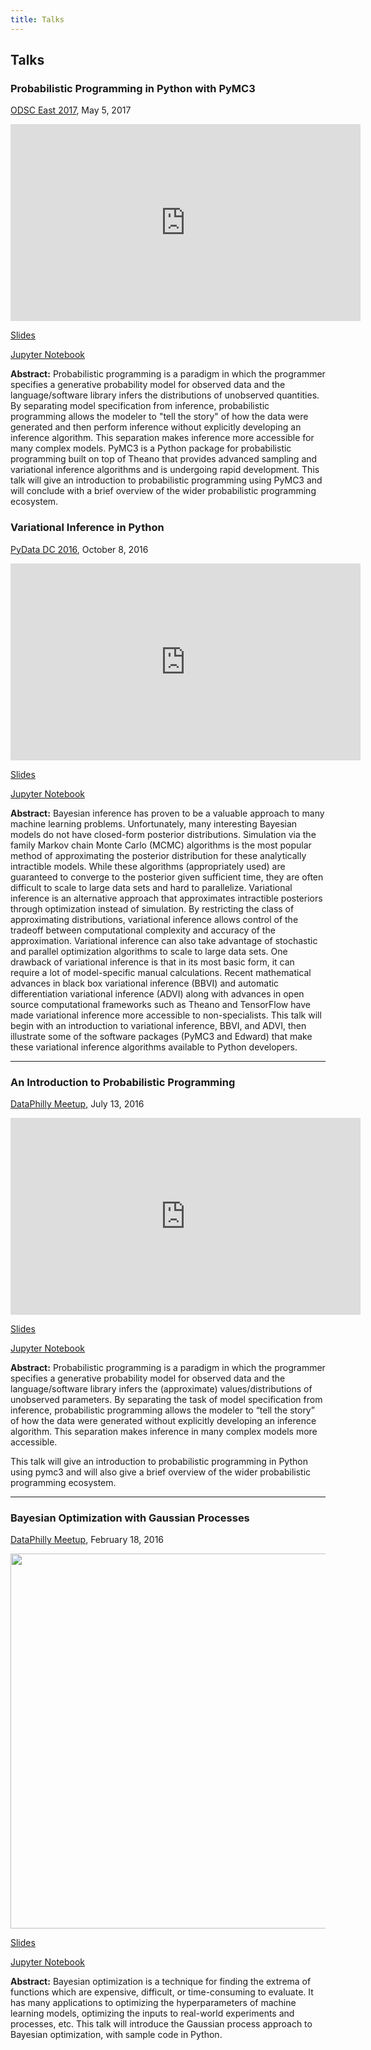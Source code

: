 ```yaml
---
title: Talks
---
```


Talks
-----

### Probabilistic Programming in Python with PyMC3

[ODSC East 2017](https://www.odsc.com/boston), May 5, 2017

<center><iframe width="560" height="315" src="https://www.youtube.com/embed/fQ1ba85XA90" frameborder="0" allowfullscreen></iframe></center>

[Slides](http://austinrochford.com/resources/talks/pp-pymc3-odsc-east-2017.slides.html#/)

[Jupyter Notebook](https://gist.github.com/AustinRochford/9589e6ec6649954e09bda5e7641f75d4)

**Abstract:** Probabilistic programming is a paradigm in which the programmer specifies a generative probability model for observed data and the language/software library infers the distributions of unobserved quantities. By separating model specification from inference, probabilistic programming allows the modeler to "tell the story" of how the data were generated and then perform inference without explicitly developing an inference algorithm. This separation makes inference more accessible for many complex models.  PyMC3 is a Python package for probabilistic programming built on top of Theano that provides advanced sampling and variational inference algorithms and is undergoing rapid development.  This talk will give an introduction to probabilistic programming using PyMC3 and will conclude with a brief overview of the wider probabilistic programming ecosystem.

### Variational Inference in Python

[PyData DC 2016](http://pydata.org/dc2016/), October 8, 2016

<center><iframe width="560" height="315" src="https://www.youtube.com/embed/3KGZDC3-_iY" frameborder="0" allowfullscreen></iframe></center>

[Slides](/resources/talks/dydata-dc-2016-variational-python.slides.html)

[Jupyter Notebook](https://nbviewer.jupyter.org/gist/AustinRochford/91cabfd2e1eecf9049774ce529ba4c16)

**Abstract:** Bayesian inference has proven to be a valuable approach to many machine learning problems. Unfortunately, many interesting Bayesian models do not have closed-form posterior distributions. Simulation via the family Markov chain Monte Carlo (MCMC) algorithms is the most popular method of approximating the posterior distribution for these analytically intractible models. While these algorithms (appropriately used) are guaranteed to converge to the posterior given sufficient time, they are often difficult to scale to large data sets and hard to parallelize. Variational inference is an alternative approach that approximates intractible posteriors through optimization instead of simulation. By restricting the class of approximating distributions, variational inference allows control of the tradeoff between computational complexity and accuracy of the approximation. Variational inference can also take advantage of stochastic and parallel optimization algorithms to scale to large data sets. One drawback of variational inference is that in its most basic form, it can require a lot of model-specific manual calculations. Recent mathematical advances in black box variational inference (BBVI) and automatic differentiation variational inference (ADVI) along with advances in open source computational frameworks such as Theano and TensorFlow have made variational inference more accessible to non-specialists. This talk will begin with an introduction to variational inference, BBVI, and ADVI, then illustrate some of the software packages (PyMC3 and Edward) that make these variational inference algorithms available to Python developers.

<hr>

### An Introduction to Probabilistic Programming

[DataPhilly Meetup](http://www.meetup.com/DataPhilly/events/231891090/), July 13, 2016

<center><iframe width="560" height="315" src="https://www.youtube.com/embed/huz4qFjXP2Q?start=3067" frameborder="0" allowfullscreen></iframe></center>

[Slides](/resources/talks/dataphilly-jul2016.slides.html)

[Jupyter Notebook](https://nbviewer.jupyter.org/gist/AustinRochford/7e13346dd56853217cca48490da0dcbd)

**Abstract:** Probabilistic programming is a paradigm in which the programmer specifies a generative probability model for observed data and the language/software library infers the (approximate) values/distributions of unobserved parameters.  By separating the task of model specification from inference, probabilistic programming allows the modeler to “tell the story” of how the data were generated without explicitly developing an inference algorithm.  This separation makes inference in many complex models more accessible.

This talk will give an introduction to probabilistic programming in Python using pymc3 and will also give a brief overview of the wider probabilistic programming ecosystem. 

<hr>

### Bayesian Optimization with Gaussian Processes

[DataPhilly Meetup](http://www.meetup.com/DataPhilly/events/228387481/), February 18, 2016

<center><img src="/resources/talks/img/bayes_opt.gif" width=600></center>

[Slides](/resources/talks/dataphilly-feb2016.slides.html)

[Jupyter Notebook](https://nbviewer.jupyter.org/gist/AustinRochford/2a663b273067023ead18)

**Abstract:** Bayesian optimization is a technique for finding the extrema of functions which are expensive, difficult, or time-consuming to evaluate. It has many applications to optimizing the hyperparameters of machine learning models, optimizing the inputs to real-world experiments and processes, etc. This talk will introduce the Gaussian process approach to Bayesian optimization, with sample code in Python.
